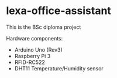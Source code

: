 # lexa-office-assistant
This is the BSc diploma project

Hardware components:

* Arduino Uno (Rev3)
* Raspberry Pi 3
* RFID-RC522
* DHT11 Temperature/Humidity sensor
